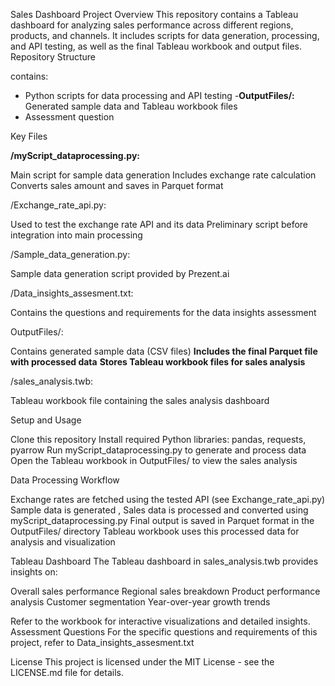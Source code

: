Sales Dashboard Project
Overview
This repository contains a Tableau dashboard for analyzing sales performance across different regions, products, and channels. It includes scripts for data generation, processing, and API testing, as well as the final Tableau workbook and output files.
Repository Structure

contains:
- Python scripts for data processing and API testing
-**OutputFiles/:** Generated sample data and Tableau workbook files
- Assessment question

Key Files

**/myScript_dataprocessing.py:**

Main script for sample data generation
Includes exchange rate calculation
Converts sales amount and saves in Parquet format


/Exchange_rate_api.py:

Used to test the exchange rate API and its data
Preliminary script before integration into main processing


/Sample_data_generation.py:

Sample data generation script provided by Prezent.ai


/Data_insights_assesment.txt:

Contains the questions and requirements for the data insights assessment


OutputFiles/:

Contains generated sample data (CSV files)
**Includes the final Parquet file with processed data**
**Stores Tableau workbook files for sales analysis**


/sales_analysis.twb:

Tableau workbook file containing the sales analysis dashboard



Setup and Usage

Clone this repository
Install required Python libraries: pandas, requests, pyarrow
Run myScript_dataprocessing.py to generate and process data
Open the Tableau workbook in OutputFiles/ to view the sales analysis

Data Processing Workflow

Exchange rates are fetched using the tested API (see Exchange_rate_api.py)
Sample data is generated , Sales data is processed and converted using myScript_dataprocessing.py
Final output is saved in Parquet format in the OutputFiles/ directory
Tableau workbook uses this processed data for analysis and visualization

Tableau Dashboard
The Tableau dashboard in sales_analysis.twb provides insights on:

Overall sales performance
Regional sales breakdown
Product performance analysis
Customer segmentation
Year-over-year growth trends

Refer to the workbook for interactive visualizations and detailed insights.
Assessment Questions
For the specific questions and requirements of this project, refer to Data_insights_assesment.txt

License
This project is licensed under the MIT License - see the LICENSE.md file for details.
